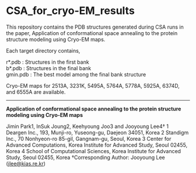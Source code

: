 # CSA_for_cryo-EM_results


This repository contains the PDB structures generated during CSA runs in the paper, Application of conformational space annealing to the protein structure modeling using Cryo-EM maps.

Each target directory contains,

r*.pdb : Structures in the first bank<br/>
b*.pdb : Structures in the final bank<br/>
gmin.pdb : The best model among the final bank structure

Cryo-EM maps for 2513A, 3231K, 5495A, 5764A, 5778A, 5925A, 6374D, and 6555A are available.

---
**Application of conformational space annealing to the protein structure modeling using Cryo-EM maps**

Jimin Park1, InSuk Joung2, Keehyoung Joo3 and Jooyoung Lee4†
1 Deargen Inc., 193, Munji-ro, Yuseong-gu, Daejeon 34051, Korea
2 Standigm Inc., 70 Nonhyeon-ro 85-gil, Gangnam-gu, Seoul, Korea
3 Center for Advanced Computations, Korea Institute for Advanced Study, Seoul 02455, Korea
4 School of Computational Sciences, Korea Institute for Advanced Study, Seoul 02455, Korea
†Corresponding Author: Jooyoung Lee (jlee@kias.re.kr)
